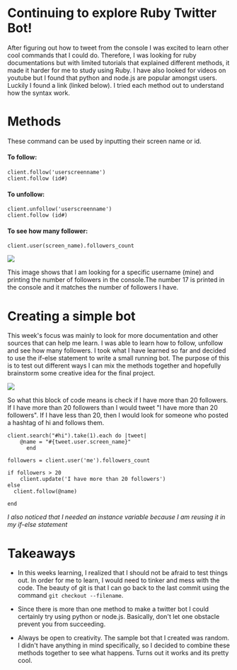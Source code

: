 # Continuing to explore Ruby Twitter Bot! 

After figuring out how to tweet from the console I was excited to learn other cool commands that I could do. Therefore, I was looking for ruby documentations but with limited tutorials that explained different methods, it made it harder for me to study using Ruby. I have also looked for videos on youtube but I found that python and node.js are popular amongst users. Luckily I found a link (linked below). I tried each method out to understand how the syntax work.

# Methods

These command can be used by inputting their screen name or id. 

#### To follow: 
```client.follow('userscreenname')``` <br> 
```client.follow (id#)```

#### To unfollow: 
```client.unfollow('userscreenname')```  
```client.follow (id#)```


#### To see how many follower: 
```client.user(screen_name).followers_count```

<img src="../images/followers.png">

This image shows that I am looking for a specific username (mine) and printing the number of followers in the console.The number 17 is printed in the console and it matches the number of followers I have. 

# Creating a simple bot

This week's focus was mainly to look for more documentation and other sources that can help me learn.  I was able to learn how to follow, unfollow and see how many followers. I took what I have learned so far and decided to use the if-else statement to write a small running bot. The purpose of this is to test out different ways I can mix the methods together and hopefully brainstorm some creative idea for the final project.  

<img src="../images/trial.png">

So what this block of code means is check if I have more than 20 followers. If I have more than 20 followers than I would tweet "I have more than 20 followers". If I have less than 20, then I would look for someone who posted a hashtag of hi and follows them. 

```
client.search("#hi").take(1).each do |tweet|
    @name = "#{tweet.user.screen_name}"
      end 
       
followers = client.user('me').followers_count

if followers > 20 
    client.update('I have more than 20 followers')
else 
  client.follow(@name)
       
end

```

*I also noticed that I needed an instance variable because I am reusing it in my if-else statement* 



# Takeaways
- In this weeks learning, I realized that I should not be afraid to test things out. In order for me to learn, I would need to tinker and mess with the code. The beauty of git is that I can go back to the last commit using the command ```git checkout --filename```. 

- Since there is more than one method to make a twitter bot I could certainly try using python or node.js. Basically, don't let one obstacle prevent you from succeeding. 

- Always be open to creativity. The sample bot that I created was random. I didn't have anything in mind specifically, so I decided to combine these methods together to see what happens. Turns out it works and its pretty cool.  




